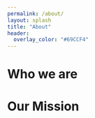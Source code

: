 ```yaml
---
permalink: /about/
layout: splash
title: "About"
header: 
  overlay_color: "#69CCF4"
---
```


<h1> Who we are </h1>

<h1> Our Mission </h1>
